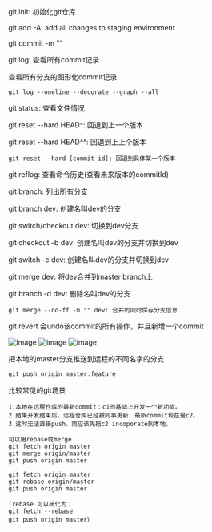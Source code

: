 git init: 初始化git仓库

git add -A: add all changes to staging environment

git commit -m ""

git log: 查看所有commit记录

查看所有分支的图形化commit记录

```
git log --oneline --decorate --graph --all
```

git status: 查看文件情况

git reset --hard HEAD^: 回退到上一个版本

git reset --hard HEAD^^: 回退到上上个版本

```
git reset --hard [commit id]: 回退到具体某一个版本
```



git reflog: 查看命令历史(查看未来版本的commitId)

git branch: 列出所有分支

git branch dev: 创建名叫dev的分支

git switch/checkout dev: 切换到dev分支

git checkout -b dev: 创建名叫dev的分支并切换到dev

git switch -c dev: 创建名叫dev的分支并切换到dev

git merge dev: 将dev合并到master branch上

git branch -d dev: 删除名叫dev的分支

```
git merge --no-ff -m "" dev: 合并的同时保存分支信息
```

git revert <SHA> 会undo该commit的所有操作，并且新增一个commit

  ![image](https://user-images.githubusercontent.com/52194032/147456814-6db181ee-1f8e-4ec7-b93c-3e72be9519c2.png)
![image](https://user-images.githubusercontent.com/52194032/147456937-c86918bd-b434-4f84-baa0-9ee62adfc061.png)
![image](https://user-images.githubusercontent.com/52194032/147456946-fdf535af-eb65-4ea0-9aa9-b5f832beba5e.png)



把本地的master分支推送到远程的不同名字的分支

```java
git push origin master:feature
```

比较常见的git场景

```
1.本地在远程仓库的最新commit：c1的基础上开发一个新功能。
2.结果开发结束后，远程仓库已经被同事更新，最新commit现在是c2。
3.这时无法直接push。而应该先把c2 incoporate到本地。

可以用rebase或merge
git fetch origin master
git merge origin/master
git push origin master

git fetch origin master
git rebase origin/master
git push origin master

(rebase 可以简化为：
git fetch --rebase
git push origin master）
```

